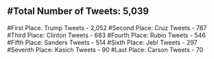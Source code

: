 #Total Number of Tweets: 5,039 
---
#First Place: Trump Tweets - 2,052
#Second Place: Cruz Tweets - 787
#Third Place: Clinton Tweets - 683
#Fourth Place: Rubio Tweets - 546
#Fifth Place: Sanders Tweets - 514
#Sixth Place: Jeb! Tweets - 297
#Seventh Place: Kasich Tweets - 90
#Last Place: Carson Tweets - 70
